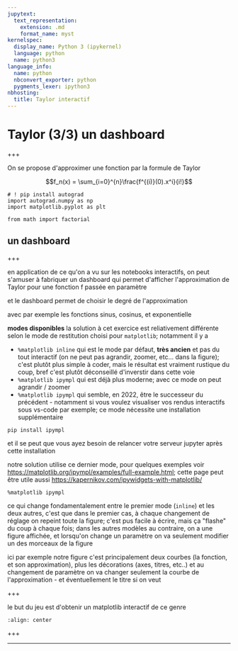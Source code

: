 ```yaml
---
jupytext:
  text_representation:
    extension: .md
    format_name: myst
kernelspec:
  display_name: Python 3 (ipykernel)
  language: python
  name: python3
language_info:
  name: python
  nbconvert_exporter: python
  pygments_lexer: ipython3
nbhosting:
  title: Taylor interactif
---
```


# Taylor (3/3) un dashboard

+++

On se propose d'approximer une fonction par la formule de Taylor

$$f_n(x) = \sum_{i=0}^{n}\frac{f^{(i)}(0).x^i}{i!}$$

```{code-cell} ipython3
# ! pip install autograd
import autograd.numpy as np
import matplotlib.pyplot as plt

from math import factorial
```

## un dashboard

+++

en application de ce qu'on a vu sur les notebooks interactifs, on peut s'amuser à fabriquer un dashboard qui permet d'afficher l'approximation de Taylor pour une fonction f passée en paramètre

et le dashboard permet de choisir le degré de l'approximation

avec par exemple les fonctions sinus, cosinus, et exponentielle

**modes disponibles**
la solution à cet exercice est reliativement différente selon le mode de restitution choisi pour `matplotlib`; notamment il y a 
* `%matplotlib inline` qui est le mode par défaut, **très ancien** et pas du tout interactif (on ne peut pas agrandir, zoomer, etc... dans la figure); c'est plutôt plus simple à coder, mais le résultat est vraiment rustique du coup, bref c'est plutôt déconseillé d'inverstir dans cette voie
* `%matplotlib ipympl` qui est déjà plus moderne; avec ce mode on peut agrandir / zoomer
* `%matplotlib ipympl` qui semble, en 2022, être le successeur du précédent - notamment si vous voulez visualiser vos rendus interactifs sous vs-code par exemple; ce mode nécessite une installation supplémentaire
```shell
pip install ipympl
```
et il se peut que vous ayez besoin de relancer votre serveur jupyter après cette installation  

notre solution utilise ce dernier mode, pour quelques exemples voir <https://matplotlib.org/ipympl/examples/full-example.html>; cette page peut être utile aussi <https://kapernikov.com/ipywidgets-with-matplotlib/>

```{code-cell} ipython3
%matplotlib ipympl
```

ce qui change fondamentalement entre le premier mode (`inline`) et les deux autres, c'est que dans le premier cas, à chaque changement de réglage on repeint toute la figure; c'est pus facile à écrire, mais ça "flashe" du coup à chaque fois; dans les autres modèles au contraire, on a une figure affichée, et lorsqu'on change un paramètre on va seulement modifier un des morceaux de la figure

ici par exemple notre figure c'est principalement deux courbes (la fonction, et son approximation), plus les décorations (axes, titres, etc..) et au changement de paramètre on va changer seulement la courbe de l'approximation - et éventuellement le titre si on veut

+++

le but du jeu est d'obtenir un matplotlib interactif de ce genre

```{image} taylor-3-example.png
:align: center
```

+++

***
